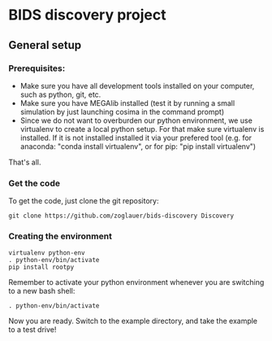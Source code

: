 # BIDS discovery project 

## General setup


### Prerequisites:

* Make sure you have all development tools installed on your computer, such as python, git, etc.
* Make sure you have MEGAlib installed (test it by running a small simulation by just launching cosima in the command prompt)
* Since we do not want to overburden our python environment, we use virtualenv to create a local python setup. For that make sure virtualenv is installed. If it is not installed installed it via your prefered tool (e.g. for anaconda: "conda install virtualenv", or for pip: "pip install virtualenv")

That's all.


### Get the code


To get the code, just clone the git repository:
```
git clone https://github.com/zoglauer/bids-discovery Discovery
```

### Creating the environment

```
virtualenv python-env
. python-env/bin/activate
pip install rootpy
```

Remember to activate your python environment whenever you are switching to a new bash shell:
```
. python-env/bin/activate
```

Now you are ready. Switch to the example directory, and take the example to a test drive!